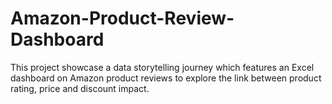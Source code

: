 # Amazon-Product-Review-Dashboard
This project showcase a data storytelling journey which features an Excel dashboard on Amazon product reviews to explore the link between product rating, price and discount impact.
